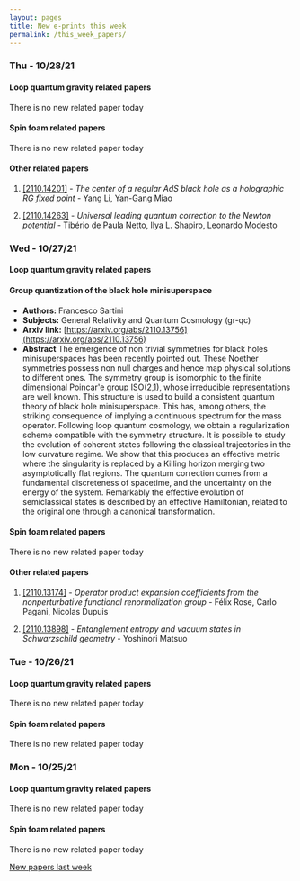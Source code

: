 ```yaml
---
layout: pages
title: New e-prints this week
permalink: /this_week_papers/
---
```




### Thu - 10/28/21

#### Loop quantum gravity related papers

There is no new related paper today 

#### Spin foam related papers

There is no new related paper today 



#### Other related papers

1. [[2110.14201]](https://arxiv.org/abs/2110.14201) - *The center of a regular AdS black hole as a holographic RG fixed point* - Yang Li, Yan-Gang Miao

1. [[2110.14263]](https://arxiv.org/abs/2110.14263) - *Universal leading quantum correction to the Newton potential* - Tibério de Paula Netto, Ilya L. Shapiro, Leonardo Modesto



### Wed - 10/27/21

#### Loop quantum gravity related papers

#### **Group quantization of the black hole minisuperspace**
 - **Authors:** Francesco Sartini
 - **Subjects:** General Relativity and Quantum Cosmology (gr-qc)
 - **Arxiv link:** [https://arxiv.org/abs/2110.13756](https://arxiv.org/abs/2110.13756)
 - **Abstract**
 The emergence of non trivial symmetries for black holes minisuperspaces has been recently pointed out. These Noether symmetries possess non null charges and hence map physical solutions to different ones. The symmetry group is isomorphic to the finite dimensional Poincar\'e group ISO(2,1), whose irreducible representations are well known. This structure is used to build a consistent quantum theory of black hole minisuperspace. This has, among others, the striking consequence of implying a continuous spectrum for the mass operator. Following loop quantum cosmology, we obtain a regularization scheme compatible with the symmetry structure. It is possible to study the evolution of coherent states following the classical trajectories in the low curvature regime. We show that this produces an effective metric where the singularity is replaced by a Killing horizon merging two asymptotically flat regions. The quantum correction comes from a fundamental discreteness of spacetime, and the uncertainty on the energy of the system. Remarkably the effective evolution of semiclassical states is described by an effective Hamiltonian, related to the original one through a canonical transformation. 

#### Spin foam related papers

There is no new related paper today 



#### Other related papers

1. [[2110.13174]](https://arxiv.org/abs/2110.13174) - *Operator product expansion coefficients from the nonperturbative  functional renormalization group* - Félix Rose, Carlo Pagani, Nicolas Dupuis

1. [[2110.13898]](https://arxiv.org/abs/2110.13898) - *Entanglement entropy and vacuum states in Schwarzschild geometry* - Yoshinori Matsuo



### Tue - 10/26/21

#### Loop quantum gravity related papers

There is no new related paper today 

#### Spin foam related papers

There is no new related paper today 

### Mon - 10/25/21

#### Loop quantum gravity related papers

There is no new related paper today 

#### Spin foam related papers

There is no new related paper today 




[New papers last week]({{site.url}}/archived/weekly/pre-print/2021/10/25/archived_weekly_papers.html)